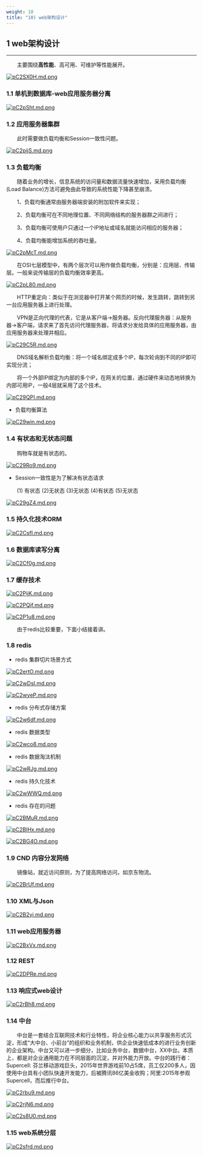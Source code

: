 ```yaml
---
weight: 10
title: "10) web架构设计"
---
```


## 1 web架构设计

---

&emsp;&emsp;主要围绕**高性能**、高可用、可维护等性能展开。

[![pC2SX0H.md.png](https://s1.ax1x.com/2023/07/09/pC2SX0H.md.png)](https://imgse.com/i/pC2SX0H)

### 1.1 单机到数据库-web应用服务器分离

[![pC2pSht.md.png](https://s1.ax1x.com/2023/07/09/pC2pSht.md.png)](https://imgse.com/i/pC2pSht)

### 1.2 应用服务器集群

&emsp;&emsp;此时需要做负载均衡和Session一致性问题。

[![pC2pijS.md.png](https://s1.ax1x.com/2023/07/09/pC2pijS.md.png)](https://imgse.com/i/pC2pijS)

### 1.3 负载均衡

&emsp;&emsp;随着业务的增长，信息系统的访问量和数据流量快速增加，采用负载均衡(Load Balance)方法可避免由此导致的系统性能下降甚至崩溃。

&emsp;&emsp;1、负载均衡通常由服务器端安装的附加软件来实现；

&emsp;&emsp;2、负载均衡可在不同地理位置、不同网络结构的服务器群之间进行；

&emsp;&emsp;3、负载均衡可使用户只通过一个IP地址或域名就能访问相应的服务器；

&emsp;&emsp;4、负载均衡能增加系统的吞吐量。

[![pC2pMcT.md.png](https://s1.ax1x.com/2023/07/09/pC2pMcT.md.png)](https://imgse.com/i/pC2pMcT)

&emsp;&emsp;在OSI七层模型中，有两个层次可以用作做负载均衡，分别是：应用层、传输层。一般来说传输层的负载均衡效率更高。

[![pC2pL80.md.png](https://s1.ax1x.com/2023/07/09/pC2pL80.md.png)](https://imgse.com/i/pC2pL80)

&emsp;&emsp;HTTP重定向：类似于在浏览器中打开某个网页的时候，发生跳转，跳转到另一台应用服务器上进行处理。

&emsp;&emsp;VPN是正向代理的代表，它是从客户端->服务器。反向代理服务器：从服务器->客户端，请求来了首先访问代理服务器，将请求分发给具体的应用服务器，由应用服务器来处理并相应。

[![pC29C5R.md.png](https://s1.ax1x.com/2023/07/09/pC29C5R.md.png)](https://imgse.com/i/pC29C5R)

&emsp;&emsp;DNS域名解析负载均衡：将一个域名绑定成多个IP，每次轮询到不同的IP即可实现分流；

&emsp;&emsp;将一个外部IP绑定为内部的多个IP，在网关的位置，通过硬件来动态地转换为内部可用IP，一般4层就采用了这个技术。

[![pC29QPI.md.png](https://s1.ax1x.com/2023/07/09/pC29QPI.md.png)](https://imgse.com/i/pC29QPI)

- 负载均衡算法

[![pC29win.md.png](https://s1.ax1x.com/2023/07/09/pC29win.md.png)](https://imgse.com/i/pC29win)

### 1.4 有状态和无状态问题

&emsp;&emsp;购物车就是有状态的。

[![pC29Ro9.md.png](https://s1.ax1x.com/2023/07/09/pC29Ro9.md.png)](https://imgse.com/i/pC29Ro9)

- Session一致性是为了解决有状态请求

&emsp;&emsp;(1) 有状态 (2)无状态 (3)无状态 (4)有状态 (5)无状态

[![pC29gZ4.md.png](https://s1.ax1x.com/2023/07/09/pC29gZ4.md.png)](https://imgse.com/i/pC29gZ4)

### 1.5 持久化技术ORM

[![pC2CsfI.md.png](https://s1.ax1x.com/2023/07/09/pC2CsfI.md.png)](https://imgse.com/i/pC2CsfI)

### 1.6 数据库读写分离

[![pC2Cf0g.md.png](https://s1.ax1x.com/2023/07/09/pC2Cf0g.md.png)](https://imgse.com/i/pC2Cf0g)

### 1.7 缓存技术

[![pC2PijK.md.png](https://s1.ax1x.com/2023/07/09/pC2PijK.md.png)](https://imgse.com/i/pC2PijK)

[![pC2PQjf.md.png](https://s1.ax1x.com/2023/07/09/pC2PQjf.md.png)](https://imgse.com/i/pC2PQjf)

[![pC2P1u8.md.png](https://s1.ax1x.com/2023/07/09/pC2P1u8.md.png)](https://imgse.com/i/pC2P1u8)

&emsp;&emsp;由于redis比较重要，下面小结接着讲。

### 1.8 redis

- redis 集群切片场景方式

[![pC2ertO.md.png](https://s1.ax1x.com/2023/07/09/pC2ertO.md.png)](https://imgse.com/i/pC2ertO)

[![pC2wDsI.md.png](https://s1.ax1x.com/2023/07/10/pC2wDsI.md.png)](https://imgse.com/i/pC2wDsI)

[![pC2wyeP.md.png](https://s1.ax1x.com/2023/07/10/pC2wyeP.md.png)](https://imgse.com/i/pC2wyeP)

- redis 分布式存储方案

[![pC2w6df.md.png](https://s1.ax1x.com/2023/07/10/pC2w6df.md.png)](https://imgse.com/i/pC2w6df)

- redis 数据类型

[![pC2wco8.md.png](https://s1.ax1x.com/2023/07/10/pC2wco8.md.png)](https://imgse.com/i/pC2wco8)

- redis 数据淘汰机制

[![pC2wRJg.md.png](https://s1.ax1x.com/2023/07/10/pC2wRJg.md.png)](https://imgse.com/i/pC2wRJg)

- redis 持久化技术

[![pC2wWWQ.md.png](https://s1.ax1x.com/2023/07/10/pC2wWWQ.md.png)](https://imgse.com/i/pC2wWWQ)

- redis 存在的问题

[![pC2BMuR.md.png](https://s1.ax1x.com/2023/07/10/pC2BMuR.md.png)](https://imgse.com/i/pC2BMuR)

[![pC2BlHx.md.png](https://s1.ax1x.com/2023/07/10/pC2BlHx.md.png)](https://imgse.com/i/pC2BlHx)

[![pC2BG4O.md.png](https://s1.ax1x.com/2023/07/10/pC2BG4O.md.png)](https://imgse.com/i/pC2BG4O)

### 1.9 CND 内容分发网络

&emsp;&emsp;镜像站，就近访问原则，为了提高网络访问，如京东物流。

[![pC2BrUf.md.png](https://s1.ax1x.com/2023/07/10/pC2BrUf.md.png)](https://imgse.com/i/pC2BrUf)

### 1.10 XML与Json

[![pC2B2vj.md.png](https://s1.ax1x.com/2023/07/10/pC2B2vj.md.png)](https://imgse.com/i/pC2B2vj)

### 1.11 web应用服务器

[![pC2BxVx.md.png](https://s1.ax1x.com/2023/07/10/pC2BxVx.md.png)](https://imgse.com/i/pC2BxVx)

### 1.12 REST

[![pC2DPRe.md.png](https://s1.ax1x.com/2023/07/10/pC2DPRe.md.png)](https://imgse.com/i/pC2DPRe)

### 1.13 响应式web设计

[![pC2rBh8.md.png](https://s1.ax1x.com/2023/07/10/pC2rBh8.md.png)](https://imgse.com/i/pC2rBh8)

### 1.14 中台

&emsp;&emsp;中台是一套结合互联网技术和行业特性，将企业核心能力以共享服务形式沉淀，形成“大中台、小前台”的组织和业务机制，供企业快速低成本的进行业务创新的企业架构。中台又可以进一步细分，比如业务中台，数据中台，XX中台。本质上，都是对企业通用能力在不同层面的沉淀，并对外能力开放。中台的践行者：Supercell: 芬兰移动游戏巨头，2015年世界游戏前10占5席，员工仅200多人，因使用中台具有小团队快速开发能力，后被腾讯86亿美金收购；阿里:2015年参观Supercell，而后推行中台。

[![pC2rbu9.md.png](https://s1.ax1x.com/2023/07/10/pC2rbu9.md.png)](https://imgse.com/i/pC2rbu9)

[![pC2rjN6.md.png](https://s1.ax1x.com/2023/07/10/pC2rjN6.md.png)](https://imgse.com/i/pC2rjN6)

[![pC2s8U0.md.png](https://s1.ax1x.com/2023/07/10/pC2s8U0.md.png)](https://imgse.com/i/pC2s8U0)

### 1.15 web系统分层

[![pC2sfrd.md.png](https://s1.ax1x.com/2023/07/10/pC2sfrd.md.png)](https://imgse.com/i/pC2sfrd)

